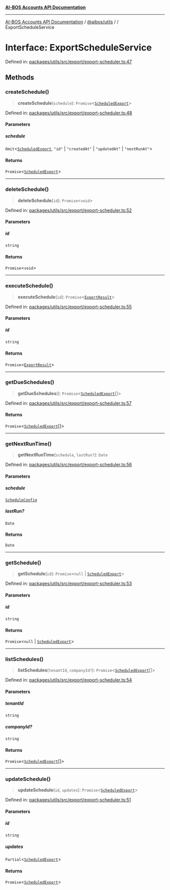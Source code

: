 [**AI-BOS Accounts API Documentation**](../../../README.md)

***

[AI-BOS Accounts API Documentation](../../../README.md) / [@aibos/utils](../README.md) / [](../README.md) / ExportScheduleService

# Interface: ExportScheduleService

Defined in: [packages/utils/src/export/export-scheduler.ts:47](https://github.com/pohlai88/accounts/blob/48103fb36d28b2b9bfb33472b6de2f719773cde9/packages/utils/src/export/export-scheduler.ts#L47)

## Methods

### createSchedule()

> **createSchedule**(`schedule`): `Promise`\<[`ScheduledExport`](ScheduledExport.md)\>

Defined in: [packages/utils/src/export/export-scheduler.ts:48](https://github.com/pohlai88/accounts/blob/48103fb36d28b2b9bfb33472b6de2f719773cde9/packages/utils/src/export/export-scheduler.ts#L48)

#### Parameters

##### schedule

`Omit`\<[`ScheduledExport`](ScheduledExport.md), `"id"` \| `"createdAt"` \| `"updatedAt"` \| `"nextRunAt"`\>

#### Returns

`Promise`\<[`ScheduledExport`](ScheduledExport.md)\>

***

### deleteSchedule()

> **deleteSchedule**(`id`): `Promise`\<`void`\>

Defined in: [packages/utils/src/export/export-scheduler.ts:52](https://github.com/pohlai88/accounts/blob/48103fb36d28b2b9bfb33472b6de2f719773cde9/packages/utils/src/export/export-scheduler.ts#L52)

#### Parameters

##### id

`string`

#### Returns

`Promise`\<`void`\>

***

### executeSchedule()

> **executeSchedule**(`id`): `Promise`\<[`ExportResult`](ExportResult.md)\>

Defined in: [packages/utils/src/export/export-scheduler.ts:55](https://github.com/pohlai88/accounts/blob/48103fb36d28b2b9bfb33472b6de2f719773cde9/packages/utils/src/export/export-scheduler.ts#L55)

#### Parameters

##### id

`string`

#### Returns

`Promise`\<[`ExportResult`](ExportResult.md)\>

***

### getDueSchedules()

> **getDueSchedules**(): `Promise`\<[`ScheduledExport`](ScheduledExport.md)[]\>

Defined in: [packages/utils/src/export/export-scheduler.ts:57](https://github.com/pohlai88/accounts/blob/48103fb36d28b2b9bfb33472b6de2f719773cde9/packages/utils/src/export/export-scheduler.ts#L57)

#### Returns

`Promise`\<[`ScheduledExport`](ScheduledExport.md)[]\>

***

### getNextRunTime()

> **getNextRunTime**(`schedule`, `lastRun?`): `Date`

Defined in: [packages/utils/src/export/export-scheduler.ts:56](https://github.com/pohlai88/accounts/blob/48103fb36d28b2b9bfb33472b6de2f719773cde9/packages/utils/src/export/export-scheduler.ts#L56)

#### Parameters

##### schedule

[`ScheduleConfig`](ScheduleConfig.md)

##### lastRun?

`Date`

#### Returns

`Date`

***

### getSchedule()

> **getSchedule**(`id`): `Promise`\<`null` \| [`ScheduledExport`](ScheduledExport.md)\>

Defined in: [packages/utils/src/export/export-scheduler.ts:53](https://github.com/pohlai88/accounts/blob/48103fb36d28b2b9bfb33472b6de2f719773cde9/packages/utils/src/export/export-scheduler.ts#L53)

#### Parameters

##### id

`string`

#### Returns

`Promise`\<`null` \| [`ScheduledExport`](ScheduledExport.md)\>

***

### listSchedules()

> **listSchedules**(`tenantId`, `companyId?`): `Promise`\<[`ScheduledExport`](ScheduledExport.md)[]\>

Defined in: [packages/utils/src/export/export-scheduler.ts:54](https://github.com/pohlai88/accounts/blob/48103fb36d28b2b9bfb33472b6de2f719773cde9/packages/utils/src/export/export-scheduler.ts#L54)

#### Parameters

##### tenantId

`string`

##### companyId?

`string`

#### Returns

`Promise`\<[`ScheduledExport`](ScheduledExport.md)[]\>

***

### updateSchedule()

> **updateSchedule**(`id`, `updates`): `Promise`\<[`ScheduledExport`](ScheduledExport.md)\>

Defined in: [packages/utils/src/export/export-scheduler.ts:51](https://github.com/pohlai88/accounts/blob/48103fb36d28b2b9bfb33472b6de2f719773cde9/packages/utils/src/export/export-scheduler.ts#L51)

#### Parameters

##### id

`string`

##### updates

`Partial`\<[`ScheduledExport`](ScheduledExport.md)\>

#### Returns

`Promise`\<[`ScheduledExport`](ScheduledExport.md)\>
